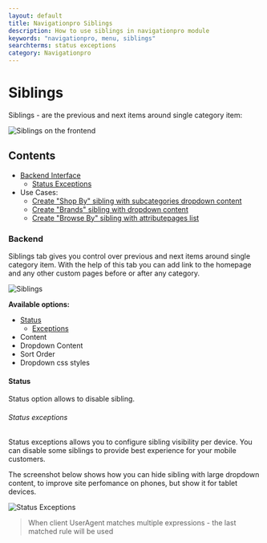 ```yaml
---
layout: default
title: Navigationpro Siblings
description: How to use siblings in navigationpro module
keywords: "navigationpro, menu, siblings"
searchterms: status exceptions
category: Navigationpro
---
```


# Siblings

Siblings - are the previous and next items around single category item:

![Siblings on the frontend](https://cldup.com/hvdEiUQwrF-3000x3000.png)

## Contents
- [Backend Interface](#backend)
  - [Status Exceptions](#status-exceptions)
- Use Cases:
  - [Create "Shop By" sibling with subcategories dropdown content](shop-by-with-dropdown-content/)
  - [Create "Brands" sibling with dropdown content](brands-with-dropdown-content/)
  - [Create "Browse By" sibling with attributepages list](browse-by-with-attributepages-list/)

### Backend

Siblings tab gives you control over previous and next items around single category
item. With the help of this tab you can add link to the homepage and any other custom
pages before or after any category.

![Siblings](https://cldup.com/ct6_Pie7rq-3000x3000.png)

**Available options:**

 - [Status](#status)
   - [Exceptions](#status-exceptions)
 - Content
 - Dropdown Content
 - Sort Order
 - Dropdown css styles

#### Status
Status option allows to disable sibling.

###### Status exceptions
Status exceptions allows you to configure sibling visibility per device. You can
disable some siblings to provide best experience for your mobile customers.

The screenshot below shows how you can hide sibling with large dropdown content,
to improve site perfomance on phones, but show it for tablet devices.

![Status Exceptions](https://cldup.com/mHxtgh7m8a-3000x3000.png)

> When client UserAgent matches multiple expressions - the last matched rule
will be used
